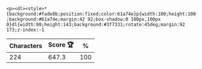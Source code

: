 `<p><dl><style>*{background:#fade8b;position:fixed;color:61a74e}p{width:100;height:100;background:#61a74e;margin:42 92;box-shadow:0 100px,100px 0}dl{width:80;height:143;background:#3f7331;rotate:45deg;margin:92 173;z-index:-1`

| Characters | Score 🏆 | %   |
| ---------- | -------- | --- |
| 224        | 647.3    | 100 |
